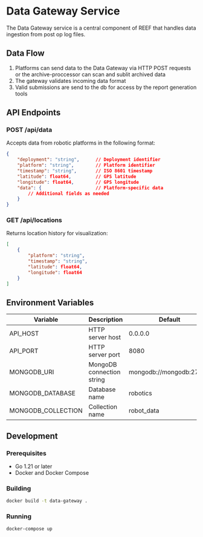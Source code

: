# Data Gateway Service

The Data Gateway service is a central component of REEF that handles data ingestion from post op log files.

## Data Flow

1. Platforms can send data to the Data Gateway via HTTP POST requests or the archive-proccessor can scan and sublit archived data
2. The gateway validates incoming data format
3. Valid submissions are send to the db for access by the report generation tools

## API Endpoints

### POST /api/data
Accepts data from robotic platforms in the following format:

```json
{
    "deployment": "string",      // Deployment identifier
    "platform": "string",        // Platform identifier
    "timestamp": "string",       // ISO 8601 timestamp
    "latitude": float64,         // GPS latitude
    "longitude": float64,        // GPS longitude
    "data": {                    // Platform-specific data
        // Additional fields as needed
    }
}
```

### GET /api/locations
Returns location history for visualization:
```json
[
    {
        "platform": "string",
        "timestamp": "string",
        "latitude": float64,
        "longitude": float64
    }
]
```

## Environment Variables

| Variable | Description | Default |
|----------|-------------|---------|
| API_HOST | HTTP server host | 0.0.0.0 |
| API_PORT | HTTP server port | 8080 |
| MONGODB_URI | MongoDB connection string | mongodb://mongodb:27017 |
| MONGODB_DATABASE | Database name | robotics |
| MONGODB_COLLECTION | Collection name | robot_data |

## Development

### Prerequisites
- Go 1.21 or later
- Docker and Docker Compose

### Building
```bash
docker build -t data-gateway .
```

### Running
```bash
docker-compose up
```
